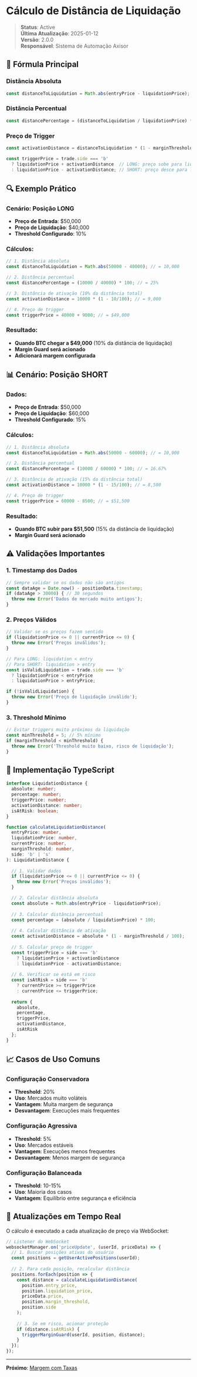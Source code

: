# Cálculo de Distância de Liquidação

> **Status**: Active  
> **Última Atualização**: 2025-01-12  
> **Versão**: 2.0.0  
> **Responsável**: Sistema de Automação Axisor  

## 📐 Fórmula Principal

### Distância Absoluta
```typescript
const distanceToLiquidation = Math.abs(entryPrice - liquidationPrice);
```

### Distância Percentual
```typescript
const distancePercentage = (distanceToLiquidation / liquidationPrice) * 100;
```

### Preço de Trigger
```typescript
const activationDistance = distanceToLiquidation * (1 - marginThreshold / 100);

const triggerPrice = trade.side === 'b' 
  ? liquidationPrice + activationDistance  // LONG: preço sobe para liquidação
  : liquidationPrice - activationDistance; // SHORT: preço desce para liquidação
```

## 🔍 Exemplo Prático

### Cenário: Posição LONG
- **Preço de Entrada**: $50,000
- **Preço de Liquidação**: $40,000
- **Threshold Configurado**: 10%

### Cálculos:
```typescript
// 1. Distância absoluta
const distanceToLiquidation = Math.abs(50000 - 40000); // = 10,000

// 2. Distância percentual
const distancePercentage = (10000 / 40000) * 100; // = 25%

// 3. Distância de ativação (10% da distância total)
const activationDistance = 10000 * (1 - 10/100); // = 9,000

// 4. Preço de trigger
const triggerPrice = 40000 + 9000; // = $49,000
```

### Resultado:
- **Quando BTC chegar a $49,000** (10% da distância de liquidação)
- **Margin Guard será acionado**
- **Adicionará margem configurada**

## 📊 Cenário: Posição SHORT

### Dados:
- **Preço de Entrada**: $50,000
- **Preço de Liquidação**: $60,000
- **Threshold Configurado**: 15%

### Cálculos:
```typescript
// 1. Distância absoluta
const distanceToLiquidation = Math.abs(50000 - 60000); // = 10,000

// 2. Distância percentual
const distancePercentage = (10000 / 60000) * 100; // = 16.67%

// 3. Distância de ativação (15% da distância total)
const activationDistance = 10000 * (1 - 15/100); // = 8,500

// 4. Preço de trigger
const triggerPrice = 60000 - 8500; // = $51,500
```

### Resultado:
- **Quando BTC subir para $51,500** (15% da distância de liquidação)
- **Margin Guard será acionado**

## ⚠️ Validações Importantes

### 1. Timestamp dos Dados
```typescript
// Sempre validar se os dados não são antigos
const dataAge = Date.now() - positionData.timestamp;
if (dataAge > 30000) { // 30 segundos
  throw new Error('Dados de mercado muito antigos');
}
```

### 2. Preços Válidos
```typescript
// Validar se os preços fazem sentido
if (liquidationPrice <= 0 || currentPrice <= 0) {
  throw new Error('Preços inválidos');
}

// Para LONG: liquidation < entry
// Para SHORT: liquidation > entry
const isValidLiquidation = trade.side === 'b' 
  ? liquidationPrice < entryPrice
  : liquidationPrice > entryPrice;

if (!isValidLiquidation) {
  throw new Error('Preço de liquidação inválido');
}
```

### 3. Threshold Mínimo
```typescript
// Evitar triggers muito próximos da liquidação
const minThreshold = 5; // 5% mínimo
if (marginThreshold < minThreshold) {
  throw new Error('Threshold muito baixo, risco de liquidação');
}
```

## 🧮 Implementação TypeScript

```typescript
interface LiquidationDistance {
  absolute: number;
  percentage: number;
  triggerPrice: number;
  activationDistance: number;
  isAtRisk: boolean;
}

function calculateLiquidationDistance(
  entryPrice: number,
  liquidationPrice: number,
  currentPrice: number,
  marginThreshold: number,
  side: 'b' | 's'
): LiquidationDistance {
  
  // 1. Validar dados
  if (liquidationPrice <= 0 || currentPrice <= 0) {
    throw new Error('Preços inválidos');
  }

  // 2. Calcular distância absoluta
  const absolute = Math.abs(entryPrice - liquidationPrice);
  
  // 3. Calcular distância percentual
  const percentage = (absolute / liquidationPrice) * 100;
  
  // 4. Calcular distância de ativação
  const activationDistance = absolute * (1 - marginThreshold / 100);
  
  // 5. Calcular preço de trigger
  const triggerPrice = side === 'b' 
    ? liquidationPrice + activationDistance
    : liquidationPrice - activationDistance;
  
  // 6. Verificar se está em risco
  const isAtRisk = side === 'b' 
    ? currentPrice >= triggerPrice
    : currentPrice <= triggerPrice;
  
  return {
    absolute,
    percentage,
    triggerPrice,
    activationDistance,
    isAtRisk
  };
}
```

## 📈 Casos de Uso Comuns

### Configuração Conservadora
- **Threshold**: 20%
- **Uso**: Mercados muito voláteis
- **Vantagem**: Muita margem de segurança
- **Desvantagem**: Execuções mais frequentes

### Configuração Agressiva
- **Threshold**: 5%
- **Uso**: Mercados estáveis
- **Vantagem**: Execuções menos frequentes
- **Desvantagem**: Menos margem de segurança

### Configuração Balanceada
- **Threshold**: 10-15%
- **Uso**: Maioria dos casos
- **Vantagem**: Equilíbrio entre segurança e eficiência

## 🔄 Atualizações em Tempo Real

O cálculo é executado a cada atualização de preço via WebSocket:

```typescript
// Listener do WebSocket
websocketManager.on('priceUpdate', (userId, priceData) => {
  // 1. Buscar posições ativas do usuário
  const positions = getUserActivePositions(userId);
  
  // 2. Para cada posição, recalcular distância
  positions.forEach(position => {
    const distance = calculateLiquidationDistance(
      position.entry_price,
      position.liquidation_price,
      priceData.price,
      position.margin_threshold,
      position.side
    );
    
    // 3. Se em risco, acionar proteção
    if (distance.isAtRisk) {
      triggerMarginGuard(userId, position, distance);
    }
  });
});
```

---

**Próximo**: [Margem com Taxas](./02-margin-with-fees.md)

